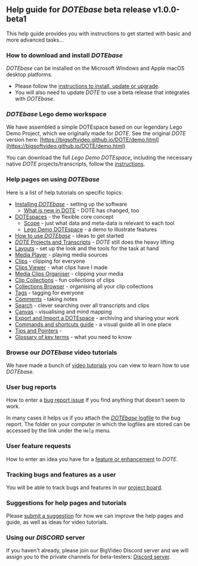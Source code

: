## Help guide for _DOTEbase_ beta release v1.0.0-beta1

This help guide provides you with instructions to get started with basic and more advanced tasks...

### How to download and install _DOTEbase_

_DOTEbase_ can be installed on the Microsoft Windows and Apple macOS desktop platforms.

- Please follow the [instructions to install, update or upgrade](install.md).
- You will also need to update _DOTE_ to use a beta release that integrates with _DOTEbase_.

### _DOTEbase_ Lego demo workspace

We have assembled a simple DOTEspace based on our legendary Lego Demo Project, which we originally made for _DOTE_.
See the original _DOTE_ version here: [https://bigsoftvideo.github.io/DOTE/demo.html](https://bigsoftvideo.github.io/DOTE/demo.html)

You can download the full _Lego Demo DOTEspace_, including the necessary native _DOTE_ projects/transcripts, follow the [instructions](demo.md).

### Help pages on using _DOTEbase_

Here is a list of help tutorials on specific topics:

- [Installing _DOTEbase_](install.md) - setting up the software
  - [What is new in DOTE](new-dote.md) - DOTE has changed, too
- [DOTEspaces](dotespace.md) - the flexible core concept
  - [Scope](scope.md) - just what data and meta-data is relevant to each tool
  - [Lego Demo DOTEspace](demo.md) - a demo to illustrate features
- [How to use _DOTEbase_](use-cases.md) - ideas to get started
- [_DOTE_ Projects and Transcripts](dote.md) - _DOTE_ still does the heavy lifting
- [Layouts](layout.md) - set up the look and the tools for the task at hand
- [Media Player](media-player.md) - playing media sources
- [Clips](clips.md) - clipping for everyone
- [Clips Viewer](clips-viewer.md) - what clips have I made
- [Media Clips Organiser](media-clips-organiser.md) - clipping your media
- [Clip Collections](clip-collections.md) - fun collections of clips
- [Collections Browser](collections-browser.md) - organising all your clip collections
- [Tags](tags.md) - tagging for everyone
- [Comments](comments.md) - taking notes
- [Search](search.md) - clever searching over all transcripts and clips
- [Canvas](canvas.md) - visualising and mind mapping
- [Export and Import a DOTEspace](export.md) - archiving and sharing your work
- [Commands and shortcuts guide](commands.md) - a visual guide all in one place
- [Tips and Pointers](tips.md) - 
- [Glossary of key terms](glossary.md) - what you need to know

### Browse our _DOTEbase_ video tutorials <a id='tutorials'></a>

We have made a bunch of [video tutorials](tutorials.md) you can view to learn how to use _DOTEbase_.

### User bug reports

How to enter a [bug report issue](https://github.com/BigSoftVideo/DOTEbase-beta-testing/issues/new/choose) if you find anything that doesn't seem to work.

In many cases it helps us if you attach the [_DOTEbase_ logfile](logfile.md) to the bug report.
The folder on your computer in which the logfiles are stored can be accessed by the link under the `Help` menu.

### User feature requests

How to enter an idea you have for a [feature or enhancement](https://github.com/BigSoftVideo/DOTEbase-beta-testing/issues/new/choose) to _DOTE_.

### Tracking bugs and features as a user

You will be able to track bugs and features in our [project board](https://github.com/BigSoftVideo/DOTEbase-beta-testing/projects/1).

### Suggestions for help pages and tutorials

Please [submit a suggestion](https://github.com/BigSoftVideo/DOTEbase-beta-testing/issues/new/choose) for how we can improve the help pages and guide, as well as ideas for video tutorials.

### Using our _DISCORD_ server

If you haven't already, please join our BigVideo Discord server and we will assign you to the private channels for beta-testers: [Discord server](https://discord.gg/8BmuHP7xh4).
